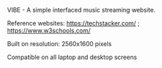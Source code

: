 VIBE - 
A simple interfaced music streaming website. 

Reference websites: 
https://techstacker.com/ ;
https://www.w3schools.com/

Built on resolution: 2560x1600 pixels

Compatible on all laptop and desktop screens
